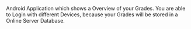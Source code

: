 Android Application which shows a Overview of your Grades.
You are able to Login with different Devices, because your Grades will be stored in a Online Server Database.
